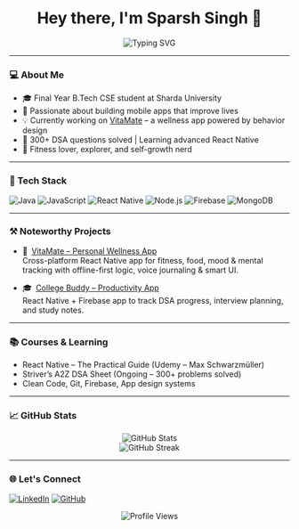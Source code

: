 <h1 align="center">Hey there, I'm Sparsh Singh 👋</h1>

<p align="center">
  <img src="https://readme-typing-svg.demolab.com?font=Fira+Code&weight=500&pause=1000&color=F79D03&center=true&vCenter=true&width=450&lines=Aspiring+SDE+%7C+React+Native+Dev;Building+Wellness+Apps+%F0%9F%A7%9C;Final+Year+CSE+Student+%7C+Sharda;DSA+%7C+Tech+%7C+Self+Growth" alt="Typing SVG" />
</p>

---

### 💻 About Me
- 🎓 Final Year B.Tech CSE student at Sharda University  
- 🚀 Passionate about building mobile apps that improve lives  
- 💡 Currently working on [VitaMate](https://github.com/SparshSingh700/VitaMate) – a wellness app powered by behavior design  
- 🧠 300+ DSA questions solved | Learning advanced React Native  
- 🧘 Fitness lover, explorer, and self-growth nerd

---

### 🔧 Tech Stack
![Java](https://img.shields.io/badge/Java-ED8B00?style=for-the-badge&logo=java&logoColor=white)
![JavaScript](https://img.shields.io/badge/JavaScript-F7DF1E?style=for-the-badge&logo=javascript&logoColor=black)
![React Native](https://img.shields.io/badge/React_Native-20232A?style=for-the-badge&logo=react&logoColor=61DAFB)
![Node.js](https://img.shields.io/badge/Node.js-339933?style=for-the-badge&logo=node.js&logoColor=white)
![Firebase](https://img.shields.io/badge/Firebase-FFCA28?style=for-the-badge&logo=firebase&logoColor=black)
![MongoDB](https://img.shields.io/badge/MongoDB-4EA94B?style=for-the-badge&logo=mongodb&logoColor=white)

---

### ⚒ Noteworthy Projects

- 💪 [VitaMate – Personal Wellness App](https://github.com/SparshSingh700/VitaMate)  
  Cross-platform React Native app for fitness, food, mood & mental tracking with offline-first logic, voice journaling & smart UI.

- 🎓 [College Buddy – Productivity App](https://github.com/SparshSingh700/College-Buddy)  
  React Native + Firebase app to track DSA progress, interview planning, and study notes.

---

### 📚 Courses & Learning

- React Native – The Practical Guide (Udemy – Max Schwarzmüller)  
- Striver’s A2Z DSA Sheet (Ongoing – 300+ problems solved)  
- Clean Code, Git, Firebase, App design systems

---

### 📈 GitHub Stats

<p align="center">
  <img src="https://github-readme-stats.vercel.app/api?username=SparshSingh700&show_icons=true&theme=tokyonight" alt="GitHub Stats"/>
  <br>
  <img src="https://streak-stats.demolab.com?user=SparshSingh700&theme=tokyonight" alt="GitHub Streak"/>

</p>

---

### 🌐 Let's Connect

[![LinkedIn](https://img.shields.io/badge/-LinkedIn-0077B5?style=flat-square&logo=Linkedin&logoColor=white)](https://www.linkedin.com/in/sparsh-singh-71a245296/)
[![GitHub](https://img.shields.io/badge/GitHub-100000?style=flat-square&logo=github&logoColor=white)](https://github.com/SparshSingh700)

<p align="center">
  <img src="https://komarev.com/ghpvc/?username=SparshSingh700&style=flat-square&color=blue" alt="Profile Views" />
</p>
